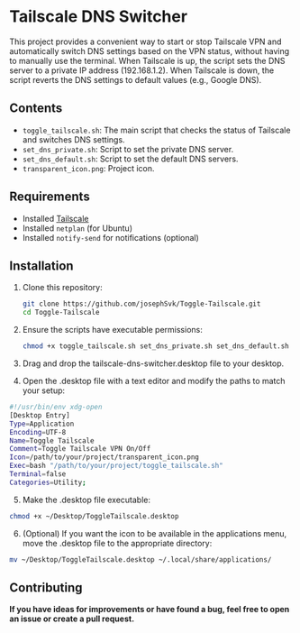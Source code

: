 # Tailscale DNS Switcher

This project provides a convenient way to start or stop Tailscale VPN and automatically switch DNS settings based on the VPN status, without having to manually use the terminal. When Tailscale is up, the script sets the DNS server to a private IP address (192.168.1.2). When Tailscale is down, the script reverts the DNS settings to default values (e.g., Google DNS).

## Contents

- `toggle_tailscale.sh`: The main script that checks the status of Tailscale and switches DNS settings.
- `set_dns_private.sh`: Script to set the private DNS server.
- `set_dns_default.sh`: Script to set the default DNS servers.
- `transparent_icon.png`: Project icon.

## Requirements

- Installed [Tailscale](https://tailscale.com/)
- Installed `netplan` (for Ubuntu)
- Installed `notify-send` for notifications (optional)

## Installation

1. Clone this repository:
    ```bash
    git clone https://github.com/josephSvk/Toggle-Tailscale.git
    cd Toggle-Tailscale
    ```

2. Ensure the scripts have executable permissions:
    ```bash
    chmod +x toggle_tailscale.sh set_dns_private.sh set_dns_default.sh

3. Drag and drop the tailscale-dns-switcher.desktop file to your desktop.

4. Open the .desktop file with a text editor and modify the paths to match your setup:

```bash
#!/usr/bin/env xdg-open
[Desktop Entry]
Type=Application
Encoding=UTF-8
Name=Toggle Tailscale
Comment=Toggle Tailscale VPN On/Off
Icon=/path/to/your/project/transparent_icon.png
Exec=bash "/path/to/your/project/toggle_tailscale.sh"
Terminal=false
Categories=Utility;

```
5. Make the .desktop file executable:

```bash
chmod +x ~/Desktop/ToggleTailscale.desktop

```
6. (Optional) If you want the icon to be available in the applications menu, move the .desktop file to the appropriate directory:

```bash
mv ~/Desktop/ToggleTailscale.desktop ~/.local/share/applications/

```
## Contributing
**If you have ideas for improvements or have found a bug, feel free to open an issue or create a pull request.**